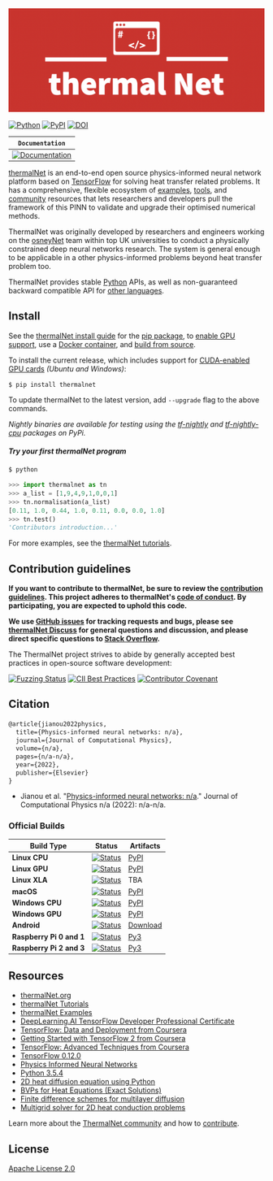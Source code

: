 <div align="center">
  <img src="https://github.com/JianouJiang/thermalNet/blob/main/thermalNet_logo.png">
</div>

[![Python](https://img.shields.io/pypi/pyversions/tensorflow.svg?style=plastic)](https://badge.fury.io/py/tensorflow)
[![PyPI](https://badge.fury.io/py/tensorflow.svg)](https://badge.fury.io/py/tensorflow)
[![DOI](https://zenodo.org/badge/DOI/10.5281/zenodo.4724125.svg)](https://doi.org/10.5281/zenodo.4724125)

**`Documentation`** |
------------------- |
[![Documentation](https://img.shields.io/badge/api-reference-blue.svg)](https://github.com/JianouJiang/thermalNet/README.md) |

[thermalNet](https://www.thermalnet.org/) is an end-to-end open source physics-informed
 neural network platform based on [TensorFlow](https://www.tensorflow.org/) for solving 
 heat transfer related problems. It has a comprehensive, flexible ecosystem of
[examples](https://github.com/JianouJiang/thermalNet/examples),
[tools](https://github.com/JianouJiang/thermalNet/tools), and
[community](https://www.thermalnet.org/community) resources that lets
researchers and developers pull the framework of this PINN to validate and 
upgrade their optimised numerical methods.

ThermalNet was originally developed by researchers and engineers working on the
[osneyNet](https://github.com/osneyNet) team within top UK universities to conduct a physically constrained
 deep neural networks research. The system is general enough to be applicable 
 in a other physics-informed problems beyond heat transfer problem too.

ThermalNet provides stable [Python](https://www.thermalnet.org/api_docs/python)
APIs, as well as non-guaranteed backward compatible API for
[other languages](https://www.thermalnet.org/api_docs).


## Install

See the [thermalNet install guide](https://www.thermalnet.org/install) for the
[pip package](https://www.thermalnet.org/install/pip), to
[enable GPU support](https://www.thermalnet.org/install/gpu), use a
[Docker container](https://www.thermalnet.org/install/docker), and
[build from source](https://www.thermalnet.org/install/source).

To install the current release, which includes support for
[CUDA-enabled GPU cards](https://www.thermalnet.org/install/gpu) *(Ubuntu and
Windows)*:

```
$ pip install thermalnet
```

To update thermalNet to the latest version, add `--upgrade` flag to the above
commands.

*Nightly binaries are available for testing using the
[tf-nightly](https://pypi.python.org/pypi/tf-nightly) and
[tf-nightly-cpu](https://pypi.python.org/pypi/tf-nightly-cpu) packages on PyPi.*

#### *Try your first thermalNet program*

```shell
$ python
```

```python
>>> import thermalnet as tn
>>> a_list = [1,9,4,9,1,0,0,1]
>>> tn.normalisation(a_list)
[0.11, 1.0, 0.44, 1.0, 0.11, 0.0, 0.0, 1.0]
>>> tn.test()
'Contributors introduction...'
```

For more examples, see the
[thermalNet tutorials](https://www.thermalnet.org/tutorials/).

## Contribution guidelines

**If you want to contribute to thermalNet, be sure to review the
[contribution guidelines](CONTRIBUTING.md). This project adheres to thermalNet's
[code of conduct](CODE_OF_CONDUCT.md). By participating, you are expected to
uphold this code.**

**We use [GitHub issues](https://github.com/thermalnet/thermalnet/issues) for
tracking requests and bugs, please see
[thermalNet Discuss](https://groups.google.com/a/thermalnet.org/forum/#!forum/discuss)
for general questions and discussion, and please direct specific questions to
[Stack Overflow](https://stackoverflow.com/questions/tagged/thermalnet).**

The ThermalNet project strives to abide by generally accepted best practices in
open-source software development:

[![Fuzzing Status](https://oss-fuzz-build-logs.storage.googleapis.com/badges/tensorflow.svg)](https://bugs.chromium.org/p/oss-fuzz/issues/list?sort=-opened&can=1&q=proj:tensorflow)
[![CII Best Practices](https://bestpractices.coreinfrastructure.org/projects/1486/badge)](https://bestpractices.coreinfrastructure.org/projects/1486)
[![Contributor Covenant](https://img.shields.io/badge/Contributor%20Covenant-v1.4%20adopted-ff69b4.svg)](CODE_OF_CONDUCT.md)



## Citation

    @article{jianou2022physics,
      title={Physics-informed neural networks: n/a},
      journal={Journal of Computational Physics},
      volume={n/a},
      pages={n/a-n/a},
      year={2022},
      publisher={Elsevier}
    }

  - Jianou et al. "[Physics-informed neural networks: n/a](https://www.sciencedirect.com/science/article/pii/n/a)." Journal of Computational Physics n/a (2022): n/a-n/a.

### Official Builds

Build Type                    | Status                                                                                                                                                                           | Artifacts
----------------------------- | -------------------------------------------------------------------------------------------------------------------------------------------------------------------------------- | ---------
**Linux CPU**                 | [![Status](https://storage.googleapis.com/tensorflow-kokoro-build-badges/ubuntu-cc.svg)](https://storage.googleapis.com/tensorflow-kokoro-build-badges/ubuntu-cc.html)           | [PyPI](https://pypi.org/project/tf-nightly/)
**Linux GPU**                 | [![Status](https://storage.googleapis.com/tensorflow-kokoro-build-badges/ubuntu-gpu-py3.svg)](https://storage.googleapis.com/tensorflow-kokoro-build-badges/ubuntu-gpu-py3.html) | [PyPI](https://pypi.org/project/tf-nightly-gpu/)
**Linux XLA**                 | [![Status](https://storage.googleapis.com/tensorflow-kokoro-build-badges/ubuntu-xla.svg)](https://storage.googleapis.com/tensorflow-kokoro-build-badges/ubuntu-xla.html)         | TBA
**macOS**                     | [![Status](https://storage.googleapis.com/tensorflow-kokoro-build-badges/macos-py2-cc.svg)](https://storage.googleapis.com/tensorflow-kokoro-build-badges/macos-py2-cc.html)     | [PyPI](https://pypi.org/project/tf-nightly/)
**Windows CPU**               | [![Status](https://storage.googleapis.com/tensorflow-kokoro-build-badges/windows-cpu.svg)](https://storage.googleapis.com/tensorflow-kokoro-build-badges/windows-cpu.html)       | [PyPI](https://pypi.org/project/tf-nightly/)
**Windows GPU**               | [![Status](https://storage.googleapis.com/tensorflow-kokoro-build-badges/windows-gpu.svg)](https://storage.googleapis.com/tensorflow-kokoro-build-badges/windows-gpu.html)       | [PyPI](https://pypi.org/project/tf-nightly-gpu/)
**Android**                   | [![Status](https://storage.googleapis.com/tensorflow-kokoro-build-badges/android.svg)](https://storage.googleapis.com/tensorflow-kokoro-build-badges/android.html)               | [Download](https://bintray.com/google/tensorflow/tensorflow/_latestVersion)
**Raspberry Pi 0 and 1**      | [![Status](https://storage.googleapis.com/tensorflow-kokoro-build-badges/rpi01-py3.svg)](https://storage.googleapis.com/tensorflow-kokoro-build-badges/rpi01-py3.html)           | [Py3](https://storage.googleapis.com/tensorflow-nightly/tensorflow-1.10.0-cp34-none-linux_armv6l.whl)
**Raspberry Pi 2 and 3**      | [![Status](https://storage.googleapis.com/tensorflow-kokoro-build-badges/rpi23-py3.svg)](https://storage.googleapis.com/tensorflow-kokoro-build-badges/rpi23-py3.html)           | [Py3](https://storage.googleapis.com/tensorflow-nightly/tensorflow-1.10.0-cp34-none-linux_armv7l.whl)


## Resources

*   [thermalNet.org](https://www.thermalnet.org)
*   [thermalNet Tutorials](https://www.thermalNet.org/tutorials/)
*   [thermalNet Examples](https://github.com/thermalnet/examples)
*   [DeepLearning.AI TensorFlow Developer Professional Certificate](https://www.coursera.org/specializations/tensorflow-in-practice)
*   [TensorFlow: Data and Deployment from Coursera](https://www.coursera.org/specializations/tensorflow-data-and-deployment)
*   [Getting Started with TensorFlow 2 from Coursera](https://www.coursera.org/learn/getting-started-with-tensor-flow2)
*   [TensorFlow: Advanced Techniques from Coursera](https://www.coursera.org/specializations/tensorflow-advanced-techniques)
*   [TensorFlow 0.12.0](https://storage.googleapis.com/tensorflow/windows/cpu/tensorflow-0.12.0rc0-cp35-cp35m-win_amd64.whl)
*   [Physics Informed Neural Networks](https://github.com/maziarraissi/PINNs)
*   [Python 3.5.4](https://www.python.org/downloads/release/python-354/)
*   [2D heat diffusion equation using Python](https://www.youtube.com/watch?v=mSYm46VVZRo&t=17s)
*   [BVPs for Heat Equations (Exact Solutions)](https://www.cfm.brown.edu/people/dobrush/am34/Mathematica/ch6/bheat.html)
*   [Finite difference schemes for multilayer diffusion](https://www.sciencedirect.com/science/article/pii/S0895717711000938)
*   [Multigrid solver for 2D heat conduction problems](https://www.researchgate.net/publication/334774068_Multigrid_solver_for_2D_heat_conduction_problems)

Learn more about the
[ThermalNet community](https://www.thermalnet.org/community) and how to
[contribute](https://www.thermalnet.org/community/contribute).

## License

[Apache License 2.0](LICENSE)
